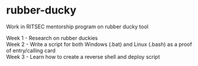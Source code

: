 # rubber-ducky
Work in RITSEC mentorship program on rubber ducky tool

Week 1 - Research on rubber duckies  
Week 2 - Write a script for both Windows (.bat) and Linux (.bash) as a proof of entry/calling card  
Week 3 - Learn how to create a reverse shell and deploy script  
